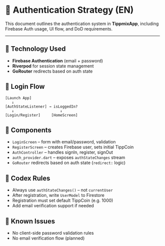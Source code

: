 # 🔐 Authentication Strategy (EN)

This document outlines the authentication system in **TippmixApp**, including Firebase Auth usage, UI flow, and DoD requirements.

---

## 🔧 Technology Used

- **Firebase Authentication** (email + password)
- **Riverpod** for session state management
- **GoRouter** redirects based on auth state

## 🧭 Login Flow

```
[Launch App]
   ↓
[AuthStateListener] → isLoggedIn?
   ↓                     ↓
[Login/Register]     [HomeScreen]
```

## 🧪 Components

- `LoginScreen` – form with email/password, validation
- `RegisterScreen` – creates Firebase user, sets initial TippCoin
- `AuthController` – handles signIn, register, signOut
- `auth_provider.dart` – exposes `authStateChanges` stream
- `GoRouter` redirects based on auth state (`redirect:` logic)

## 🎯 Codex Rules

- Always use `authStateChanges()` – not `currentUser`
- After registration, write `UserModel` to Firestore
- Registration must set default TippCoin (e.g. 1000)
- Add email verification support if needed

## 🚧 Known Issues

- No client-side password validation rules
- No email verification flow (planned)
